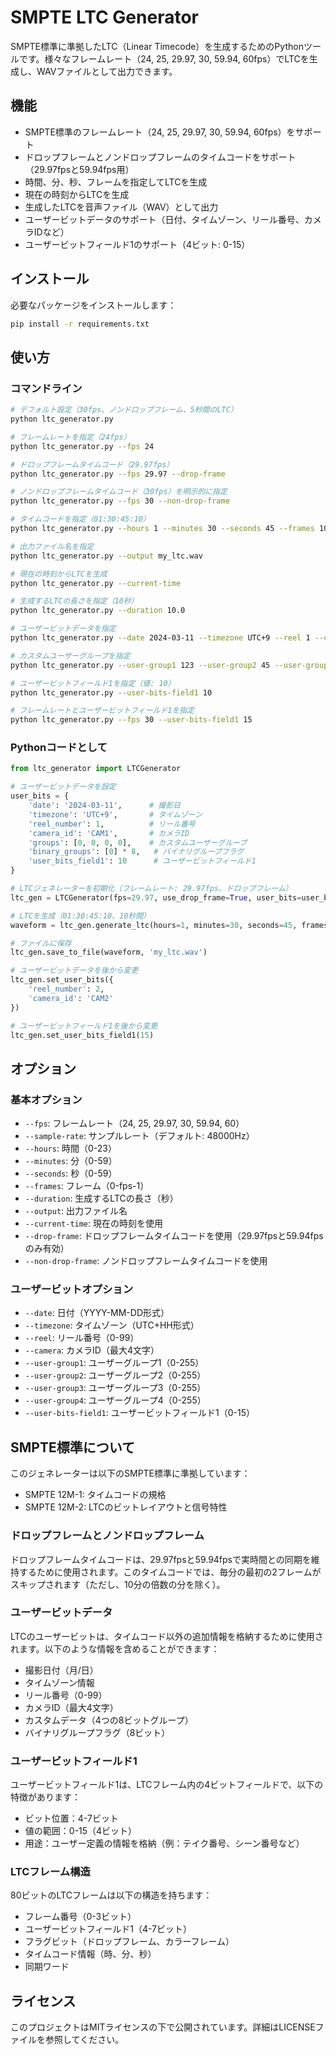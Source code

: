 # SMPTE LTC Generator

SMPTE標準に準拠したLTC（Linear Timecode）を生成するためのPythonツールです。様々なフレームレート（24, 25, 29.97, 30, 59.94, 60fps）でLTCを生成し、WAVファイルとして出力できます。

## 機能

- SMPTE標準のフレームレート（24, 25, 29.97, 30, 59.94, 60fps）をサポート
- ドロップフレームとノンドロップフレームのタイムコードをサポート（29.97fpsと59.94fps用）
- 時間、分、秒、フレームを指定してLTCを生成
- 現在の時刻からLTCを生成
- 生成したLTCを音声ファイル（WAV）として出力
- ユーザービットデータのサポート（日付、タイムゾーン、リール番号、カメラIDなど）
- ユーザービットフィールド1のサポート（4ビット: 0-15）

## インストール

必要なパッケージをインストールします：

```bash
pip install -r requirements.txt
```

## 使い方

### コマンドライン

```bash
# デフォルト設定（30fps、ノンドロップフレーム、5秒間のLTC）
python ltc_generator.py

# フレームレートを指定（24fps）
python ltc_generator.py --fps 24

# ドロップフレームタイムコード（29.97fps）
python ltc_generator.py --fps 29.97 --drop-frame

# ノンドロップフレームタイムコード（30fps）を明示的に指定
python ltc_generator.py --fps 30 --non-drop-frame

# タイムコードを指定（01:30:45:10）
python ltc_generator.py --hours 1 --minutes 30 --seconds 45 --frames 10

# 出力ファイル名を指定
python ltc_generator.py --output my_ltc.wav

# 現在の時刻からLTCを生成
python ltc_generator.py --current-time

# 生成するLTCの長さを指定（10秒）
python ltc_generator.py --duration 10.0

# ユーザービットデータを指定
python ltc_generator.py --date 2024-03-11 --timezone UTC+9 --reel 1 --camera CAM1

# カスタムユーザーグループを指定
python ltc_generator.py --user-group1 123 --user-group2 45 --user-group3 67 --user-group4 89

# ユーザービットフィールド1を指定（値: 10）
python ltc_generator.py --user-bits-field1 10

# フレームレートとユーザービットフィールド1を指定
python ltc_generator.py --fps 30 --user-bits-field1 15
```

### Pythonコードとして

```python
from ltc_generator import LTCGenerator

# ユーザービットデータを設定
user_bits = {
    'date': '2024-03-11',      # 撮影日
    'timezone': 'UTC+9',       # タイムゾーン
    'reel_number': 1,          # リール番号
    'camera_id': 'CAM1',       # カメラID
    'groups': [0, 0, 0, 0],    # カスタムユーザーグループ
    'binary_groups': [0] * 8,   # バイナリグループフラグ
    'user_bits_field1': 10      # ユーザービットフィールド1
}

# LTCジェネレーターを初期化（フレームレート: 29.97fps、ドロップフレーム）
ltc_gen = LTCGenerator(fps=29.97, use_drop_frame=True, user_bits=user_bits)

# LTCを生成（01:30:45:10、10秒間）
waveform = ltc_gen.generate_ltc(hours=1, minutes=30, seconds=45, frames=10, duration=10.0)

# ファイルに保存
ltc_gen.save_to_file(waveform, 'my_ltc.wav')

# ユーザービットデータを後から変更
ltc_gen.set_user_bits({
    'reel_number': 2,
    'camera_id': 'CAM2'
})

# ユーザービットフィールド1を後から変更
ltc_gen.set_user_bits_field1(15)
```

## オプション

### 基本オプション
- `--fps`: フレームレート（24, 25, 29.97, 30, 59.94, 60）
- `--sample-rate`: サンプルレート（デフォルト: 48000Hz）
- `--hours`: 時間（0-23）
- `--minutes`: 分（0-59）
- `--seconds`: 秒（0-59）
- `--frames`: フレーム（0-fps-1）
- `--duration`: 生成するLTCの長さ（秒）
- `--output`: 出力ファイル名
- `--current-time`: 現在の時刻を使用
- `--drop-frame`: ドロップフレームタイムコードを使用（29.97fpsと59.94fpsのみ有効）
- `--non-drop-frame`: ノンドロップフレームタイムコードを使用

### ユーザービットオプション
- `--date`: 日付（YYYY-MM-DD形式）
- `--timezone`: タイムゾーン（UTC+HH形式）
- `--reel`: リール番号（0-99）
- `--camera`: カメラID（最大4文字）
- `--user-group1`: ユーザーグループ1（0-255）
- `--user-group2`: ユーザーグループ2（0-255）
- `--user-group3`: ユーザーグループ3（0-255）
- `--user-group4`: ユーザーグループ4（0-255）
- `--user-bits-field1`: ユーザービットフィールド1（0-15）

## SMPTE標準について

このジェネレーターは以下のSMPTE標準に準拠しています：

- SMPTE 12M-1: タイムコードの規格
- SMPTE 12M-2: LTCのビットレイアウトと信号特性

### ドロップフレームとノンドロップフレーム

ドロップフレームタイムコードは、29.97fpsと59.94fpsで実時間との同期を維持するために使用されます。このタイムコードでは、毎分の最初の2フレームがスキップされます（ただし、10分の倍数の分を除く）。

### ユーザービットデータ

LTCのユーザービットは、タイムコード以外の追加情報を格納するために使用されます。以下のような情報を含めることができます：

- 撮影日付（月/日）
- タイムゾーン情報
- リール番号（0-99）
- カメラID（最大4文字）
- カスタムデータ（4つの8ビットグループ）
- バイナリグループフラグ（8ビット）

### ユーザービットフィールド1

ユーザービットフィールド1は、LTCフレーム内の4ビットフィールドで、以下の特徴があります：

- ビット位置：4-7ビット
- 値の範囲：0-15（4ビット）
- 用途：ユーザー定義の情報を格納（例：テイク番号、シーン番号など）

### LTCフレーム構造

80ビットのLTCフレームは以下の構造を持ちます：

- フレーム番号（0-3ビット）
- ユーザービットフィールド1（4-7ビット）
- フラグビット（ドロップフレーム、カラーフレーム）
- タイムコード情報（時、分、秒）
- 同期ワード

## ライセンス

このプロジェクトはMITライセンスの下で公開されています。詳細はLICENSEファイルを参照してください。